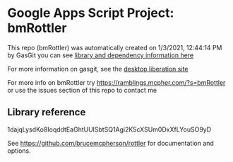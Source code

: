 # Google Apps Script Project: bmRottler
This repo (bmRottler) was automatically created on 1/3/2021, 12:44:14 PM by GasGit
you can see [library and dependency information here](dependencies.md)

For more information on gasgit, see the [desktop liberation site](https://ramblings.mcpher.com/drive-sdk-and-github/migrategasgit/ "desktop liberation")

For more info on bmRottler try https://ramblings.mcpher.com/?s=bmRottler or use the issues section of this repo to contact me
## Library reference
1dajqLysdKo8IoqddtEaGhtUUlSbtSQ1Agi2K5cXSUm0DxXfLYouSO9yD

See https://github.com/brucemcpherson/rottler for documentation and options.
